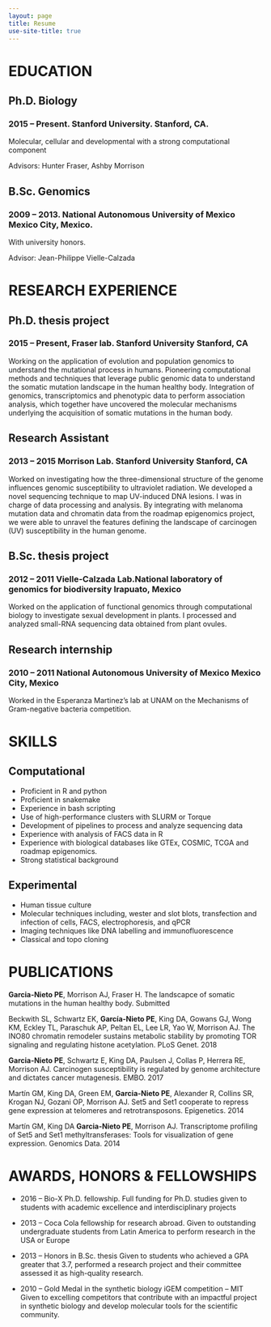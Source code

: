 ```yaml
---
layout: page
title: Resume
use-site-title: true
---
```


# EDUCATION

## Ph.D. Biology

### 2015 – Present. Stanford University. Stanford, CA.

Molecular, cellular and developmental with a strong computational component

Advisors: Hunter Fraser, Ashby Morrison


## B.Sc. Genomics

### 2009 – 2013. National Autonomous University of Mexico	Mexico City, Mexico.	
With university honors.

Advisor: Jean-Philippe Vielle-Calzada


# RESEARCH EXPERIENCE
 
## Ph.D. thesis project 

### 2015 – Present, Fraser lab. Stanford University	Stanford, CA

Working on the application of evolution and population genomics to understand the mutational process in humans. Pioneering computational methods and techniques that leverage public genomic data to understand the somatic mutation landscape in the human healthy body. Integration of genomics, transcriptomics and phenotypic data to perform association analysis, which together have uncovered the molecular mechanisms underlying the acquisition of somatic mutations in the human body.

## Research Assistant

### 2013 – 2015 Morrison Lab. Stanford University	Stanford, CA

Worked on investigating how the three-dimensional structure of the genome influences genomic susceptibility to ultraviolet radiation. We developed a novel sequencing technique to map UV-induced DNA lesions. I was in charge of data processing and analysis. By integrating with melanoma mutation data and chromatin data from the roadmap epigenomics project, we were able to unravel the features defining the landscape of carcinogen (UV) susceptibility in the human genome. 

## B.Sc. thesis project

### 2012 – 2011 Vielle-Calzada Lab.National laboratory of genomics for biodiversity	Irapuato, Mexico

Worked on the application of functional genomics through computational biology to investigate sexual development in plants. I processed and analyzed small-RNA sequencing data obtained from plant ovules.
             
## Research internship

### 2010 – 2011 	National Autonomous University of Mexico	Mexico City, Mexico

Worked in the Esperanza Martinez’s lab at UNAM on the Mechanisms of Gram-negative bacteria competition.

# SKILLS
 
## Computational

-	Proficient in R and python
-	Proficient in snakemake
-	Experience in bash scripting
-	Use of high-performance clusters with SLURM or Torque
-	Development of pipelines to process and analyze sequencing data
-	Experience with analysis of FACS data in R
-	Experience with biological databases like GTEx, COSMIC, TCGA and roadmap epigenomics.
-	Strong statistical background

## Experimental

-	Human tissue culture
-	Molecular techniques including, wester and slot blots, transfection and infection of cells, FACS, electrophoresis, and qPCR
-	Imaging techniques like DNA labelling and immunofluorescence
-	Classical and topo cloning


# PUBLICATIONS
 
**Garcia-Nieto PE**, Morrison AJ, Fraser H. The landscapce of somatic mutations in the human healthy body. Submitted 

Beckwith SL, Schwartz EK, **García-Nieto PE**, King DA, Gowans GJ, Wong KM, Eckley TL, Paraschuk AP, Peltan EL, Lee LR, Yao W, Morrison AJ. The INO80 chromatin remodeler sustains metabolic stability by promoting TOR signaling and regulating histone acetylation. PLoS Genet. 2018

**Garcia-Nieto PE**, Schwartz E, King DA, Paulsen J, Collas P, Herrera RE, Morrison AJ. Carcinogen susceptibility is regulated by genome architecture and dictates cancer mutagenesis. EMBO. 2017 

Martín GM, King DA, Green EM, **Garcia-Nieto PE**, Alexander R, Collins SR, Krogan NJ, Gozani OP, Morrison AJ. Set5 and Set1 cooperate to repress gene expression at telomeres and retrotransposons. Epigenetics. 2014

Martín GM, King DA **Garcia-Nieto PE**, Morrison AJ. Transcriptome profiling of Set5 and Set1 methyltransferases: Tools for visualization of gene expression. Genomics Data. 2014


# AWARDS, HONORS & FELLOWSHIPS
 
- 2016 – Bio-X Ph.D. fellowship. 
Full funding for Ph.D. studies given to students with academic excellence and interdisciplinary projects

- 2013 – Coca Cola fellowship for research abroad. 
Given to outstanding undergraduate students from Latin America to perform research in the USA or Europe

- 2013 – Honors in B.Sc. thesis
Given to students who achieved a GPA greater that 3.7, performed a research project and their committee assessed it as high-quality research.

- 2010 – Gold Medal in the synthetic biology iGEM competition – MIT
Given to excelling competitors that contribute with an impactful project in synthetic biology and develop molecular tools for the scientific community. 


